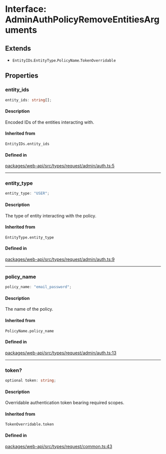 # Interface: AdminAuthPolicyRemoveEntitiesArguments

## Extends

- `EntityIDs`.`EntityType`.`PolicyName`.`TokenOverridable`

## Properties

### entity\_ids

```ts
entity_ids: string[];
```

#### Description

Encoded IDs of the entities interacting with.

#### Inherited from

`EntityIDs.entity_ids`

#### Defined in

[packages/web-api/src/types/request/admin/auth.ts:5](https://github.com/slackapi/node-slack-sdk/blob/7b348598b763c2b7545d1042b5f0429775cfa62c/packages/web-api/src/types/request/admin/auth.ts#L5)

***

### entity\_type

```ts
entity_type: "USER";
```

#### Description

The type of entity interacting with the policy.

#### Inherited from

`EntityType.entity_type`

#### Defined in

[packages/web-api/src/types/request/admin/auth.ts:9](https://github.com/slackapi/node-slack-sdk/blob/7b348598b763c2b7545d1042b5f0429775cfa62c/packages/web-api/src/types/request/admin/auth.ts#L9)

***

### policy\_name

```ts
policy_name: "email_password";
```

#### Description

The name of the policy.

#### Inherited from

`PolicyName.policy_name`

#### Defined in

[packages/web-api/src/types/request/admin/auth.ts:13](https://github.com/slackapi/node-slack-sdk/blob/7b348598b763c2b7545d1042b5f0429775cfa62c/packages/web-api/src/types/request/admin/auth.ts#L13)

***

### token?

```ts
optional token: string;
```

#### Description

Overridable authentication token bearing required scopes.

#### Inherited from

`TokenOverridable.token`

#### Defined in

[packages/web-api/src/types/request/common.ts:43](https://github.com/slackapi/node-slack-sdk/blob/7b348598b763c2b7545d1042b5f0429775cfa62c/packages/web-api/src/types/request/common.ts#L43)
